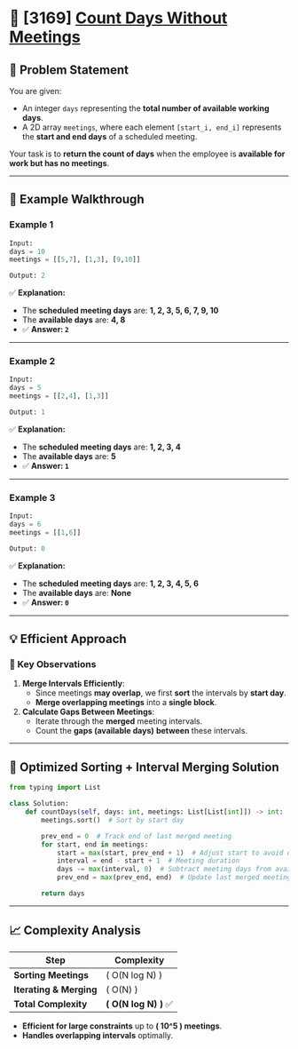 # 🚀 [3169] [Count Days Without Meetings](../medium/3169.py)

## 📝 Problem Statement

You are given:

-   An integer `days` representing the **total number of available working days**.
-   A 2D array `meetings`, where each element `[start_i, end_i]` represents the **start and end days** of a scheduled meeting.

Your task is to **return the count of days** when the employee is **available for work but has no meetings**.

---

## 🔹 Example Walkthrough

### **Example 1**

```python
Input:
days = 10
meetings = [[5,7], [1,3], [9,10]]

Output: 2
```

✅ **Explanation:**

-   The **scheduled meeting days** are: **1, 2, 3, 5, 6, 7, 9, 10**
-   The **available days** are: **4, 8**
-   ✅ **Answer: `2`**

---

### **Example 2**

```python
Input:
days = 5
meetings = [[2,4], [1,3]]

Output: 1
```

✅ **Explanation:**

-   The **scheduled meeting days** are: **1, 2, 3, 4**
-   The **available days** are: **5**
-   ✅ **Answer: `1`**

---

### **Example 3**

```python
Input:
days = 6
meetings = [[1,6]]

Output: 0
```

✅ **Explanation:**

-   The **scheduled meeting days** are: **1, 2, 3, 4, 5, 6**
-   The **available days** are: **None**
-   ✅ **Answer: `0`**

---

## 💡 Efficient Approach

### **🔹 Key Observations**

1. **Merge Intervals Efficiently**:
    - Since meetings **may overlap**, we first **sort** the intervals by **start day**.
    - **Merge overlapping meetings** into a **single block**.
2. **Calculate Gaps Between Meetings**:
    - Iterate through the **merged** meeting intervals.
    - Count the **gaps (available days)** **between** these intervals.

---

## 🔨 Optimized Sorting + Interval Merging Solution

```python
from typing import List

class Solution:
    def countDays(self, days: int, meetings: List[List[int]]) -> int:
        meetings.sort()  # Sort by start day

        prev_end = 0  # Track end of last merged meeting
        for start, end in meetings:
            start = max(start, prev_end + 1)  # Adjust start to avoid overlap
            interval = end - start + 1  # Meeting duration
            days -= max(interval, 0)  # Subtract meeting days from available days
            prev_end = max(prev_end, end)  # Update last merged meeting end

        return days
```

---

## 📈 Complexity Analysis

| Step                    | Complexity              |
| ----------------------- | ----------------------- |
| **Sorting Meetings**    | \( O(N log N) \)        |
| **Iterating & Merging** | \( O(N) \)              |
| **Total Complexity**    | **\( O(N log N) \)** ✅ |

-   **Efficient for large constraints** up to **\( 10^5 \) meetings**.
-   **Handles overlapping intervals** optimally.
